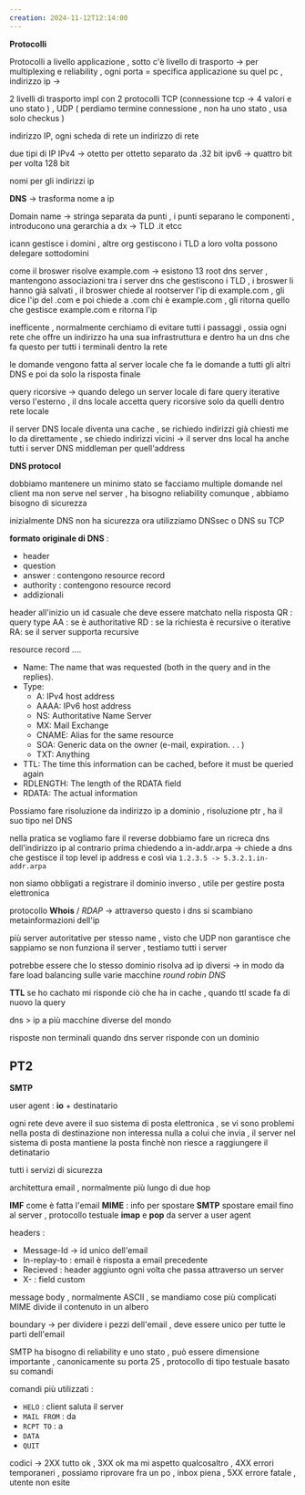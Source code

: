 ```yaml
---
creation: 2024-11-12T12:14:00
---
```

**Protocolli**

Protocolli a livello applicazione , sotto c'è livello di trasporto -> per multiplexing e reliability , ogni porta = specifica applicazione su quel pc , indirizzo ip -> 

2 livelli di trasporto impl con 2 protocolli
TCP (connessione tcp -> 4 valori e uno stato ) , UDP ( perdiamo termine connessione , non ha uno stato , usa solo checkus ) 

indirizzo IP, ogni scheda di rete un indirizzo di rete 

due tipi di IP 
IPv4 -> otetto per ottetto separato da .32 bit
ipv6 -> quattro bit per volta 128 bit

nomi per gli indirizzi ip 

**DNS** -> trasforma nome a ip 

Domain name -> stringa separata da punti , i punti separano le componenti , introducono una gerarchia a dx -> TLD .it etcc 

icann gestisce i domini , altre org gestiscono i TLD a loro volta possono delegare sottodomini

come il broswer risolve example.com -> esistono 13 root dns server , mantengono associazioni tra i server dns che gestiscono i TLD , i broswer li hanno già salvati , il broswer chiede al rootserver l'ip di example.com , gli dice l'ip del .com e poi chiede a .com chi è example.com , gli ritorna quello che gestisce example.com e ritorna l'ip

inefficente , normalmente cerchiamo di evitare tutti i passaggi , ossia ogni rete che offre un indirizzo ha una sua infrastruttura e dentro ha un dns che fa questo per tutti i terminali dentro la rete 

le domande vengono fatta al server locale che fa le domande a tutti gli altri DNS e poi da solo la risposta finale 

query ricorsive -> quando delego un server locale di fare query iterative verso l'esterno , il dns locale accetta query ricorsive solo da quelli dentro rete locale 

il server DNS locale diventa una cache , se richiedo indirizzi già chiesti me lo da direttamente , se chiedo indirizzi vicini -> il server dns local ha anche tutti i server DNS middleman per quell'address

**DNS protocol** 

dobbiamo mantenere un minimo stato se facciamo multiple domande nel client ma non serve nel server , ha bisogno reliability comunque , abbiamo bisogno di sicurezza 

inizialmente DNS non ha sicurezza ora utilizziamo DNSsec o DNS su TCP 

**formato originale di DNS** : 
+ header
+ question
+ answer : contengono resource record
+ authority : contengono resource record
+ addizionali

header all'inizio un id casuale che deve essere matchato nella risposta
QR : query type
AA : se è authoritative
RD : se la richiesta è recursive o iterative 
RA: se il server supporta recursive

resource record .... 

+ Name: The name that was requested (both in
the query and in the replies).
+ Type:
	+ A: IPv4 host address
	+ AAAA: IPv6 host address
	+ NS: Authoritative Name Server
	+ MX: Mail Exchange
	+ CNAME: Alias for the same resource
	+ SOA: Generic data on the owner (e-mail, expiration. . . )
	+ TXT: Anything
+ TTL: The time this information can be cached, before it must be queried again
+ RDLENGTH: The length of the RDATA field
+ RDATA: The actual information

Possiamo fare risoluzione da indirizzo ip a dominio , risoluzione ptr , ha il suo tipo nel DNS 

nella pratica se vogliamo fare il reverse dobbiamo fare un ricreca dns dell'indirizzo ip al contrario prima chiedendo a in-addr.arpa -> chiede a dns che gestisce il top level ip address e così via
`1.2.3.5 -> 5.3.2.1.in-addr.arpa` 

non siamo obbligati a registrare il dominio inverso , utile per gestire posta elettronica 

protocollo **Whois** / *RDAP* -> attraverso questo i dns si scambiano metainformazioni dell'ip

più server autoritative per stesso name , visto che UDP non garantisce che sappiamo se non funziona il server , testiamo tutti i server

potrebbe essere che lo stesso dominio risolva ad ip diversi -> in modo da fare load balancing sulle varie macchine *round robin DNS* 

**TTL** se ho cachato mi risponde ciò che ha in cache , quando ttl scade fa di nuovo la query 

dns > ip a più macchine diverse del mondo 

risposte non terminali quando dns server risponde con un dominio

PT2
---

**SMTP**

user agent : **io** + destinatario

ogni rete deve avere il suo sistema di posta elettronica , se vi sono problemi nella posta di destinazione non interessa nulla a colui che invia , il server nel sistema di posta mantiene la posta finchè non riesce a raggiungere il detinatario 

tutti i servizi di sicurezza 

architettura email , normalmente più lungo di due hop 

**IMF** come è fatta l'email
**MIME** : info per spostare 
**SMTP** spostare email fino al server , protocollo testuale
**imap** e **pop** da server a user agent

headers : 
+ Message-Id -> id unico dell'email 
+ In-replay-to : email è risposta a email precedente 
+ Recieved : header aggiunto ogni volta che passa attraverso un server
+ X- : field custom

message body , normalmente ASCII , se mandiamo cose più complicati MIME divide il contenuto in un albero

boundary -> per dividere i pezzi dell'email , deve essere unico per tutte le parti dell'email 

SMTP ha bisogno di reliability e uno stato , può essere dimensione importante , canonicamente su porta 25 , protocollo di tipo testuale basato su comandi 

comandi più utilizzati : 
+ `HELO` : client saluta il server 
+ `MAIL FROM` : da
+ `RCPT TO` : a
+ `DATA`
+ `QUIT`

codici -> 2XX tutto ok , 3XX ok ma mi aspetto qualcosaltro , 4XX errori temporaneri , possiamo riprovare fra un po , inbox piena , 5XX errore fatale , utente non esite

